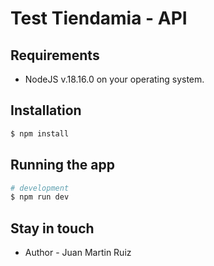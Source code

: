 # Test Tiendamia - API

## Requirements

- NodeJS v.18.16.0 on your operating system.

## Installation

```bash
$ npm install
```

## Running the app

```bash
# development
$ npm run dev

```

## Stay in touch

- Author - Juan Martin Ruiz
